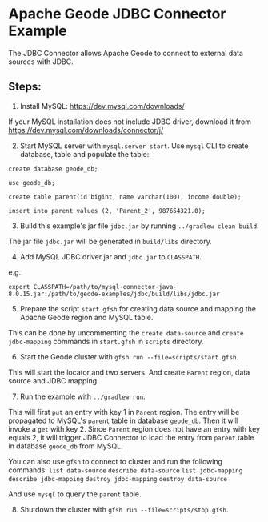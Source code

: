 <!--
Licensed to the Apache Software Foundation (ASF) under one or more
contributor license agreements.  See the NOTICE file distributed with
this work for additional information regarding copyright ownership.
The ASF licenses this file to You under the Apache License, Version 2.0
(the "License"); you may not use this file except in compliance with
the License.  You may obtain a copy of the License at

     http://www.apache.org/licenses/LICENSE-2.0

Unless required by applicable law or agreed to in writing, software
distributed under the License is distributed on an "AS IS" BASIS,
WITHOUT WARRANTIES OR CONDITIONS OF ANY KIND, either express or implied.
See the License for the specific language governing permissions and
limitations under the License.
-->

# Apache Geode JDBC Connector Example

The JDBC Connector allows Apache Geode to connect to external data sources with JDBC.

## Steps:

1. Install MySQL: https://dev.mysql.com/downloads/

If your MySQL installation does not include JDBC driver, 
download it from https://dev.mysql.com/downloads/connector/j/

2. Start MySQL server with `mysql.server start`. 
Use `mysql` CLI to create database, table and populate the table:

```
create database geode_db;

use geode_db;

create table parent(id bigint, name varchar(100), income double);

insert into parent values (2, 'Parent_2', 987654321.0);
```

3. Build this example's jar file `jdbc.jar` by running `../gradlew clean build`.

The jar file `jdbc.jar` will be generated in `build/libs` directory.

4. Add MySQL JDBC driver jar and `jdbc.jar` to `CLASSPATH`.

e.g. 
```
export CLASSPATH=/path/to/mysql-connector-java-8.0.15.jar:/path/to/geode-examples/jdbc/build/libs/jdbc.jar
```

5. Prepare the script `start.gfsh` for creating data source and mapping the Apache Geode region and MySQL table.

This can be done by uncommenting the `create data-source` and `create jdbc-mapping` commands in `start.gfsh` in `scripts` directory.

6. Start the Geode cluster with `gfsh run --file=scripts/start.gfsh`.

This will start the locator and two servers. And create `Parent` region, data source and JDBC mapping.

7. Run the example with `../gradlew run`.

This will first `put` an entry with key 1 in `Parent` region. 
The entry will be propagated to MySQL's `parent` table in database `geode_db`.
Then it will invoke a `get` with key 2. Since `Parent` region does not have an entry with key equals 2, 
it will trigger JDBC Connector to load the entry from `parent` table in database `geode_db` from MySQL.
 
You can also use `gfsh` to connect to cluster and run the following commands:
`list data-source`
`describe data-source`
`list jdbc-mapping`
`describe jdbc-mapping`
`destroy jdbc-mapping`
`destroy data-source`

And use `mysql` to query the `parent` table.

8. Shutdown the cluster with `gfsh run --file=scripts/stop.gfsh`.